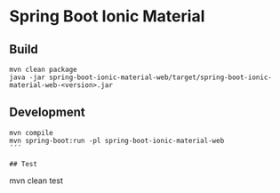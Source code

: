 Spring Boot Ionic Material
===

## Build
```
mvn clean package
java -jar spring-boot-ionic-material-web/target/spring-boot-ionic-material-web-<version>.jar 
```

## Development
```
mvn compile
mvn spring-boot:run -pl spring-boot-ionic-material-web
´´´

## Test
```
mvn clean test
```